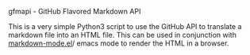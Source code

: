 gfmapi - GitHub Flavored Markdown API

This is a very simple Python3 script to use the GitHub API to translate a
markdown file into an HTML file. This can be used in conjunction with
[markdown-mode.el](http://jblevins.org/projects/markdown-mode)/ emacs mode
to render the HTML in a browser.
